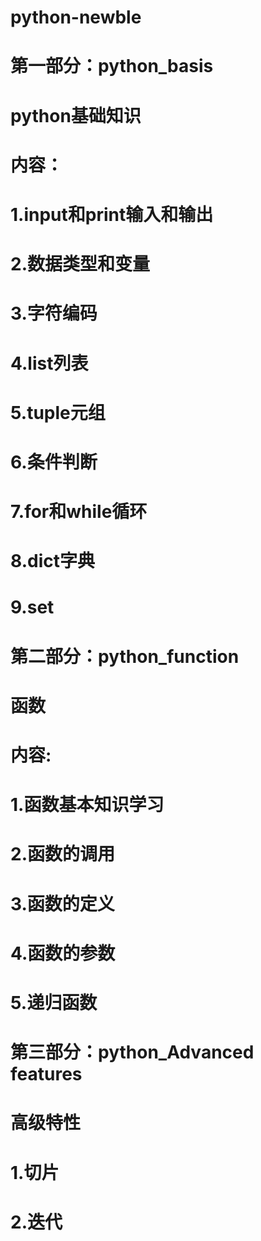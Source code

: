 # python-newble
# 第一部分：python_basis
# python基础知识
# 内容：
# 1.input和print输入和输出
# 2.数据类型和变量
# 3.字符编码
# 4.list列表
# 5.tuple元组
# 6.条件判断
# 7.for和while循环
# 8.dict字典
# 9.set
# 第二部分：python_function
# 函数
# 内容:
# 1.函数基本知识学习
# 2.函数的调用
# 3.函数的定义
# 4.函数的参数
# 5.递归函数
# 第三部分：python_Advanced features
# 高级特性
# 1.切片
# 2.迭代
